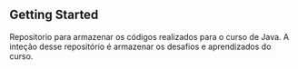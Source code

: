 ## Getting Started

Repositorio para armazenar os códigos realizados para o curso de Java.
A inteção desse repositório é armazenar os desafios e aprendizados do curso.
